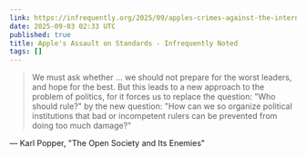 ```yaml
---
link: https://infrequently.org/2025/09/apples-crimes-against-the-internet-community/
date: 2025-09-03 02:33 UTC
published: true
title: Apple's Assault on Standards - Infrequently Noted
tags: []
---
```


> We must ask whether ... we should not prepare for the worst leaders, and hope for the best. But this leads to a new approach to the problem of politics, for it forces us to replace the question: "Who should rule?" by the new question: "How can we so organize political institutions that bad or incompetent rulers can be prevented from doing too much damage?"

— Karl Popper,
"The Open Society and Its Enemies"
